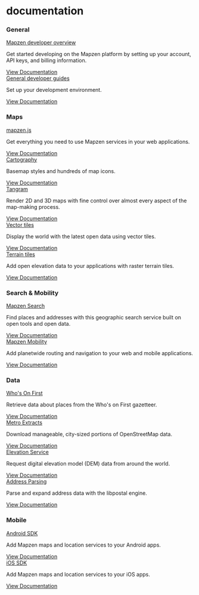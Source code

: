 <div class="container" id="content">
	<div class="row headroom-large footroom-large">
		<div class="col-xs-12 text-center">
			<h1 class="red-text">
				documentation
			</h1>
		</div>
	</div>
	<div class="row">
		<div class="col-xs-12 footroom-large">
			<h3 class="category-title">
				General
			</h3>
			<div class="category-info-container first">
				<div class="category-info">
					<a class="docs-title" href="overview/">Mapzen developer overview</a>
					<p class="excerpt">
						Get started developing on the Mapzen platform by setting up your account, API keys, and billing information.
					</p>
				</div>
				<div class="read-more">
					<a class="btn btn-default btn-transparent" href="overview/"> View Documentation </a>
				</div>
			</div>
			<div class="category-info-container">
				<div class="category-info">
					<a class="docs-title" href="guides/">General developer guides</a>
					<p class="excerpt">
						Set up your development environment.
					</p>
				</div>
				<div class="read-more">
					<a class="btn btn-default btn-transparent" href="guides/"> View Documentation </a>
				</div>
			</div>
		</div>
	</div>
	<div class="row">
		<div class="col-xs-12 footroom-large">
			<h3 class="category-title">
				Maps
			</h3>
			<div class="category-info-container first">
				<div class="category-info">
					<a class="docs-title" href="mapzen-js/">mapzen.js</a>
					<p class="excerpt">
						Get everything you need to use Mapzen services in your web applications.
					</p>
				</div>
				<div class="read-more">
					<a class="btn btn-default btn-transparent" href="mapzen-js/"> View Documentation </a>
				</div>
			</div>
			<div class="category-info-container">
				<div class="category-info">
					<a class="docs-title" href="cartography/">Cartography</a>
					<p class="excerpt">
						Basemap styles and hundreds of map icons.
					</p>
				</div>
				<div class="read-more">
					<a class="btn btn-default btn-transparent" href="cartography/"> View Documentation </a>
				</div>
			</div>
			<div class="category-info-container">
				<div class="category-info">
					<a class="docs-title" href="tangram/">Tangram</a>
					<p class="excerpt">
						Render 2D and 3D maps with fine control over almost every aspect of the map-making process.
					</p>
				</div>
				<div class="read-more">
					<a class="btn btn-default btn-transparent" href="tangram/"> View Documentation </a>
				</div>
			</div>
			<div class="category-info-container">
				<div class="category-info">
					<a class="docs-title" href="vector-tiles/">Vector tiles</a>
					<p class="excerpt">
						Display the world with the latest open data using vector tiles.
					</p>
				</div>
				<div class="read-more">
					<a class="btn btn-default btn-transparent" href="vector-tiles/"> View Documentation </a>
				</div>
			</div>
			<div class="category-info-container">
				<div class="category-info">
					<a class="docs-title" href="terrain-tiles/">Terrain tiles</a>
					<p class="excerpt">
						Add open elevation data to your applications with raster terrain tiles.
					</p>
				</div>
				<div class="read-more">
					<a class="btn btn-default btn-transparent" href="terrain-tiles/"> View Documentation </a>
				</div>
			</div>
		</div>
		<div class="col-xs-12 footroom-large">
			<h3 class="category-title">
				Search & Mobility
			</h3>
			<div class="category-info-container first">
				<div class="category-info">
					<a class="docs-title" href="search/">Mapzen Search</a>
					<p class="excerpt">
						Find places and addresses with this geographic search service built on open tools and open data.
					</p>
				</div>
				<div class="read-more">
					<a class="btn btn-default btn-transparent" href="search/"> View Documentation </a>
				</div>
			</div>
			<div class="category-info-container">
				<div class="category-info">
					<a class="docs-title" href="mobility/">Mapzen Mobility</a>
					<p class="excerpt">
						Add planetwide routing and navigation to your web and mobile applications.
					</p>
				</div>
				<div class="read-more">
					<a class="btn btn-default btn-transparent" href="mobility/"> View Documentation </a>
				</div>
			</div>
		</div>
		<div class="col-xs-12 footroom-large">
			<h3 class="category-title">
				Data
			</h3>
			<div class="category-info-container first">
				<div class="category-info">
					<a class="docs-title" href="wof/">Who's On First</a>
					<p class="excerpt">
						Retrieve data about places from the Who's on First gazetteer.
					</p>
				</div>
				<div class="read-more">
					<a class="btn btn-default btn-transparent" href="wof/"> View Documentation </a>
				</div>
			</div>
			<div class="category-info-container">
				<div class="category-info">
					<a class="docs-title" href="metro-extracts/">Metro Extracts</a>
					<p class="excerpt">
						Download manageable, city-sized portions of OpenStreetMap data.
					</p>
				</div>
				<div class="read-more">
					<a class="btn btn-default btn-transparent" href="metro-extracts/"> View Documentation </a>
				</div>
			</div>
			<div class="category-info-container">
				<div class="category-info">
					<a class="docs-title" href="elevation/">Elevation Service</a>
					<p class="excerpt">
						Request digital elevation model (DEM) data from around the world.
					</p>
				</div>
				<div class="read-more">
					<a class="btn btn-default btn-transparent" href="elevation/"> View Documentation </a>
				</div>
			</div>
			<div class="category-info-container">
				<div class="category-info">
					<a class="docs-title" href="libpostal/">Address Parsing</a>
					<p class="excerpt">
						Parse and expand address data with the libpostal engine.
					</p>
				</div>
				<div class="read-more">
					<a class="btn btn-default btn-transparent" href="libpostal/"> View Documentation </a>
				</div>
			</div>
		</div>
		<div class="col-xs-12 footroom-large">
			<h3 class="category-title">
				Mobile
			</h3>
			<div class="category-info-container first">
				<div class="category-info">
					<a class="docs-title" href="android/">Android SDK</a>
					<p class="excerpt">
						Add Mapzen maps and location services to your Android apps.
					</p>
				</div>
				<div class="read-more">
					<a class="btn btn-default btn-transparent" href="android/"> View Documentation </a>
				</div>
			</div>
				<div class="category-info-container">
					<div class="category-info">
						<a class="docs-title" href="ios/">iOS SDK</a>
						<p class="excerpt">
							Add Mapzen maps and location services to your iOS apps.
						</p>
					</div>
					<div class="read-more">
						<a class="btn btn-default btn-transparent" href="ios/"> View Documentation </a>
					</div>
				</div>
			</div>
		</div>
	</div>
</div>
